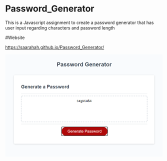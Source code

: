 # Password_Generator
This is a Javascript assignment to create a password generator that has user input regarding characters and password length

#Website

https://saarahah.github.io/Password_Generator/

![image](images/pwgenscreenshot.PNG)

